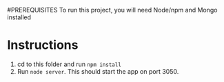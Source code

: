 #PREREQUISITES
To run this project, you will need Node/npm and Mongo installed

# Instructions
1) cd to this folder and run `npm install`
2) Run `node server`. This should start the app on port 3050.
